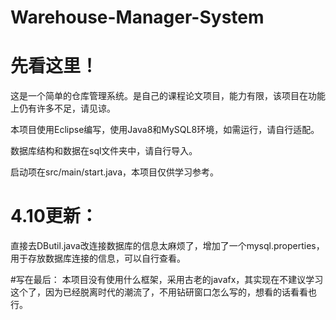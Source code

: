 # Warehouse-Manager-System
# 先看这里！

这是一个简单的仓库管理系统。是自己的课程论文项目，能力有限，该项目在功能上仍有许多不足，请见谅。

本项目使用Eclipse编写，使用Java8和MySQL8环境，如需运行，请自行适配。

数据库结构和数据在sql文件夹中，请自行导入。

启动项在src/main/start.java，本项目仅供学习参考。

# 4.10更新：
直接去DButil.java改连接数据库的信息太麻烦了，增加了一个mysql.properties，用于存放数据库连接的信息，可以自行查看。


#写在最后：
本项目没有使用什么框架，采用古老的javafx，其实现在不建议学习这个了，因为已经脱离时代的潮流了，不用钻研窗口怎么写的，想看的话看看也行。

